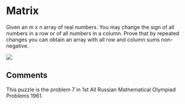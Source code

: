 # Matrix

Given an m x n array of real numbers. You may change the sign of all numbers in a row or of all numbers in a column. Prove that by repeated changes you can obtain an array with all row and column sums non-negative.

![](https://masataka123.github.io/blog3_e/picture/matrix.jpg )

## Comments
This puzzle is the problem 7 in 1st All Russian Mathematical Olympiad Problems 1961.